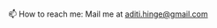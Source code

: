  📫 How to reach me: Mail me at aditi.hinge@gmail.com

<!---
aditi-hinge/aditi-hinge is a ✨ special ✨ repository because its `README.md` (this file) appears on your GitHub profile.
You can click the Preview link to take a look at your changes.
--->
